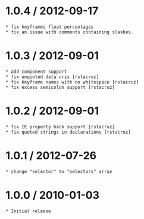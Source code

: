 
1.0.4 / 2012-09-17 
==================

    * fix keyframes float percentages
    * fix an issue with comments containing slashes.

1.0.3 / 2012-09-01 
==================

    * add component support
    * fix unquoted data uris [rstacruz]
    * fix keyframe names with no whitespace [rstacruz]
    * fix excess semicolon support [rstacruz]

1.0.2 / 2012-09-01 
==================

    * fix IE property hack support [rstacruz]
    * fix quoted strings in declarations [rstacruz]

1.0.1 / 2012-07-26 
==================

    * change "selector" to "selectors" array

1.0.0 / 2010-01-03
==================

    * Initial release
